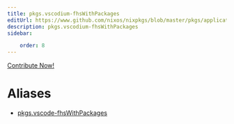 ```yaml
---
title: pkgs.vscodium-fhsWithPackages
editUrl: https://www.github.com/nixos/nixpkgs/blob/master/pkgs/applications/editors/vscode/generic.nix#L31C25
description: pkgs.vscodium-fhsWithPackages
sidebar:

    order: 8
---
```


<a href="https://www.github.com/nixos/nixpkgs/blob/master/pkgs/applications/editors/vscode/generic.nix#L31C25">Contribute Now!</a>


# Aliases

- [pkgs.vscode-fhsWithPackages](/reference/pkgsvscode-fhsWithPackages)


